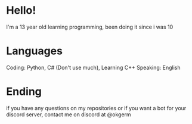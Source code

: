# Hello!
I'm a 13 year old learning programming, been doing it since i was 10

# Languages
Coding: Python, C# (Don't use much), Learning C++
Speaking: English

# Ending
if you have any questions on my repositories or if you want a bot for your discord server, contact me on discord at @okgerm
